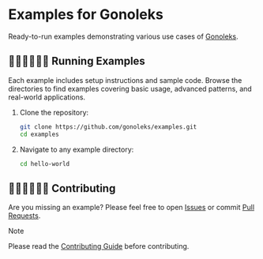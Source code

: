 # Examples for Gonoleks

Ready-to-run examples demonstrating various use cases of [Gonoleks][gonoleks_url].

## 🏃🏻‍♂️🏃🏼‍♀️ Running Examples

Each example includes setup instructions and sample code. Browse the directories to find examples covering basic usage, advanced patterns, and real-world applications.

1. Clone the repository:
    ```sh
    git clone https://github.com/gonoleks/examples.git
    cd examples
    ```

2. Navigate to any example directory:
    ```sh
    cd hello-world
    ```

## 👩🏻‍💻👨🏻‍💻 Contributing

Are you missing an example? Please feel free to open [Issues][repo_issues_url] or commit [Pull Requests][repo_pull_request_url].

> [!NOTE]
> Please read the [Contributing Guide][repo_contributing_url] before contributing.

<!-- README links -->

[gonoleks_url]: https://github.com/gonoleks/gonoleks

<!-- Repository links -->

[repo_contributing_url]: https://github.com/gonoleks/gonoleks/blob/main/.github/CONTRIBUTING.md
[repo_issues_url]: https://github.com/gonoleks/examples/issues
[repo_pull_request_url]: https://github.com/gonoleks/examples/pulls

